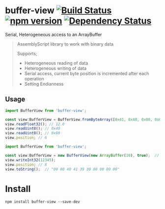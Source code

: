 # buffer-view [![Build Status](https://travis-ci.org/bealearts/buffer-view.png?branch=master)](https://travis-ci.org/bealearts/buffer-view) [![npm version](https://badge.fury.io/js/buffer-view.svg)](http://badge.fury.io/js/buffer-view) [![Dependency Status](https://david-dm.org/bealearts/buffer-view.png)](https://david-dm.org/bealearts/buffer-view)

Serial, Heterogeneous access to an ArrayBuffer

> AssemblyScript library to work with binary data
>
>  Supports;
> * Heterogeneous reading of data
> * Heterogeneous writing of data
> * Serial access, current byte position is incremented after each operation
> * Setting Endianness


## Usage
```ts
import BufferView from 'buffer-view';

const view:BufferView = BufferView.fromByteArray([0x41, 0x40, 0x00, 0x00, 0x40, 0x80, 0x00, 0x00]);
view.readFloat32(); // 12.0
view.readUint8(); // 0x40
view.readUint8(); // 0x80
view.position; // 6
```

```ts
import BufferView from 'buffer-view';

const view:BufferView = new BufferView(new ArrayBuffer(10), true);  // littleEndian
view.writeInt32(12345);
view.position; // 8
view.toString();  // "00 00 40 41 39 30 00 00 00 00"
```


# Install
```shell
npm install buffer-view --save-dev
```
